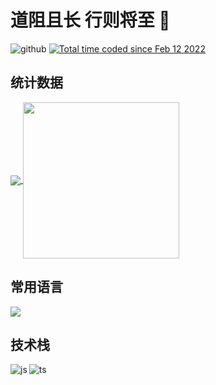 # 道阻且长 行则将至 👋

<div>
  <img src="https://img.shields.io/badge/-Github-000?style=flat&logo=Github&logoColor=white" alt="github" />
  <a href="https://wakatime.com/@04478268-906e-4938-8097-7c24abb8682e"><img src="https://wakatime.com/badge/user/04478268-906e-4938-8097-7c24abb8682e.svg" alt="Total time coded since Feb 12 2022" /></a>
</div>

## 统计数据

<div>
  <a href="https://github-readme-stats.vercel.app/api?username=coder-hxl&theme=tokyonight&show_icons=true">
    <img align="center" src="https://github-readme-stats.vercel.app/api?username=coder-hxl&theme=tokyonight&show_icons=true" />
  </a>
  <a href="https://pa1.narvii.com/6580/8098c6e9207376889eeb0532d9f5a0723c4d73f5_hq.gif">
    <img align="center" width="250px" src="https://pa1.narvii.com/6580/8098c6e9207376889eeb0532d9f5a0723c4d73f5_hq.gif" />
  </a>
</div>

## 常用语言

<a href="https://github-readme-stats.vercel.app/api/top-langs/?username=coder-hxl&layout=compact"> 
  <img align="center" src="https://github-readme-stats.vercel.app/api/top-langs/?username=coder-hxl&layout=compact" />
</a>
  
## 技术栈

<img align="left" src="https://camo.githubusercontent.com/e05eaf8bb60da08c9b55036474c4e1f86a4c9ce6e3360d43cc97335309dba6b0/68747470733a2f2f696d672e736869656c64732e696f2f62616467652f2d4a6176615363726970742d3030303f266c6f676f3d4a617661536372697074" alt="js" />
<img align="left" src="https://camo.githubusercontent.com/0e2611d64293f3676d77ce51169403831b38612be97ade095abebd1350c1b12a/68747470733a2f2f696d672e736869656c64732e696f2f62616467652f2d547970655363726970742d3030303f266c6f676f3d54797065536372697074" alt="ts" />

<!--
**coder-hxl/coder-hxl** is a ✨ _special_ ✨ repository because its `README.md` (this file) appears on your GitHub profile.

Here are some ideas to get you started:

- 🔭 I’m currently working on ...
- 🌱 I’m currently learning ...
- 👯 I’m looking to collaborate on ...
- 🤔 I’m looking for help with ...
- 💬 Ask me about ...
- 📫 How to reach me: ...
- 😄 Pronouns: ...
- ⚡ Fun fact: ...
-->
